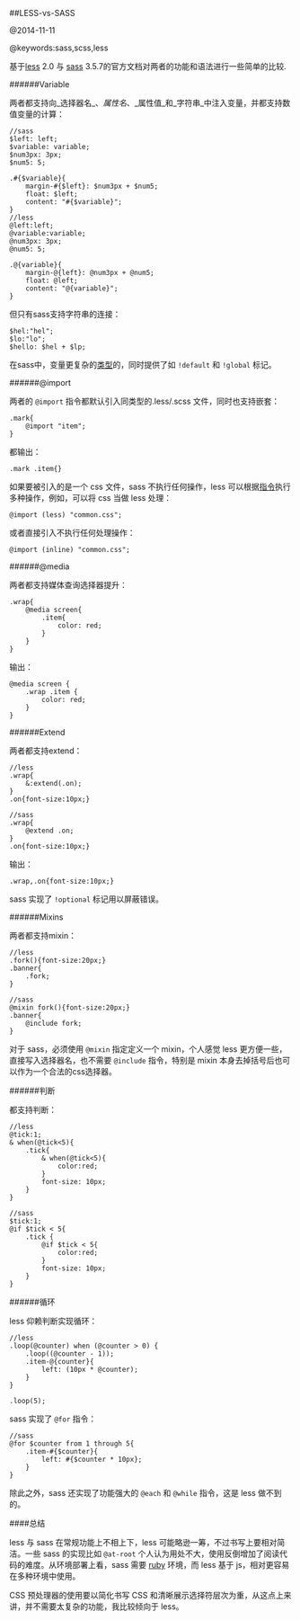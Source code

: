 ##LESS-vs-SASS

@2014-11-11

@keywords:sass,scss,less


基于[less](http://lesscss.org/) 2.0 与 [sass](http://sass-lang.com/) 3.5.7的官方文档对两者的功能和语法进行一些简单的比较.

######Variable

两者都支持向_选择器名_、_属性名_、_属性值_和_字符串_中注入变量，并都支持数值变量的计算：

    
    //sass
    $left: left;
    $variable: variable;
    $num3px: 3px;
    $num5: 5;
    
    .#{$variable}{
        margin-#{$left}: $num3px + $num5;
        float: $left;
        content: "#{$variable}";
    }
    //less
    @left:left;
    @variable:variable;
    @num3px: 3px;
    @num5: 5;
    
    .@{variable}{
        margin-@{left}: @num3px + @num5;
        float: @left;
        content: "@{variable}";
    }

但只有sass支持字符串的连接：

    
    $hel:"hel";
    $lo:"lo";
    $hello: $hel + $lp;

在sass中，变量更复杂的[类型](http://sass-lang.com/documentation/file.SASS_REFERENCE.html#data_types)的，同时提供了如 `!default` 和 `!global` 标记。

######@import

两者的 `@import` 指令都默认引入同类型的.less/.scss 文件，同时也支持嵌套：

    .mark{
        @import "item";
    }

都输出：

    
    .mark .item{}

如果要被引入的是一个 css 文件，sass 不执行任何操作，less 可以根据[指令](http://lesscss.org/features/#import-directives-feature-file-extensions)执行多种操作，例如，可以将 css 当做 less 处理：

    
    @import (less) "common.css";

或者直接引入不执行任何处理操作：

    
    @import (inline) "common.css";

######@media

两者都支持媒体查询选择器提升：

    
    .wrap{
        @media screen{
            .item{
                color: red;
            }
        }
    }

输出：

    
    @media screen {
        .wrap .item {
            color: red;
        }
    }

######Extend

两者都支持extend：

    
    //less
    .wrap{
        &:extend(.on);
    }
    .on{font-size:10px;}
    
    //sass
    .wrap{
        @extend .on;
    }
    .on{font-size:10px;}

输出：

    
    .wrap,.on{font-size:10px;}


sass 实现了 `!optional` 标记用以屏蔽错误。

######Mixins

两者都支持mixin：

    
    //less
    .fork(){font-size:20px;}
    .banner{
        .fork;
    }
    
    //sass
    @mixin fork(){font-size:20px;}
    .banner{
        @include fork;
    }

对于 sass，必须使用 `@mixin` 指定定义一个 mixin，个人感觉 less 更方便一些，直接写入选择器名，也不需要 `@include` 指令，特别是 mixin 本身去掉括号后也可以作为一个合法的css选择器。


######判断

都支持判断：

    
    //less
    @tick:1;
    & when(@tick<5){
        .tick{
            & when(@tick<5){
                color:red;
            }
            font-size: 10px;
        }
    }
    
    //sass
    $tick:1;
    @if $tick < 5{
        .tick {
            @if $tick < 5{
                color:red;
            }
            font-size: 10px;
        }
    }

######循环

less 仰赖判断实现循环：

    //less
    .loop(@counter) when (@counter > 0) {
        .loop((@counter - 1));
        .item-@{counter}{
            left: (10px * @counter);
        }
    }
    
    .loop(5);

sass 实现了 `@for` 指令：

    
    //sass
    @for $counter from 1 through 5{
        .item-#{$counter}{
            left: #{$counter * 10px};
        }
    }

除此之外，sass 还实现了功能强大的 `@each` 和 `@while` 指令，这是 less 做不到的。

####总结

less 与 sass 在常规功能上不相上下，less 可能略逊一筹，不过书写上要相对简洁。一些 sass 的实现比如 `@at-root` 个人认为用处不大，使用反倒增加了阅读代码的难度。从环境部署上看，sass 需要 [ruby](https://www.ruby-lang.org/zh_cn/) 环境，而 less 基于 js，相对更容易在多种环境中使用。

CSS 预处理器的使用要以简化书写 CSS 和清晰展示选择符层次为重，从这点上来讲，并不需要太复杂的功能，我比较倾向于 less。
